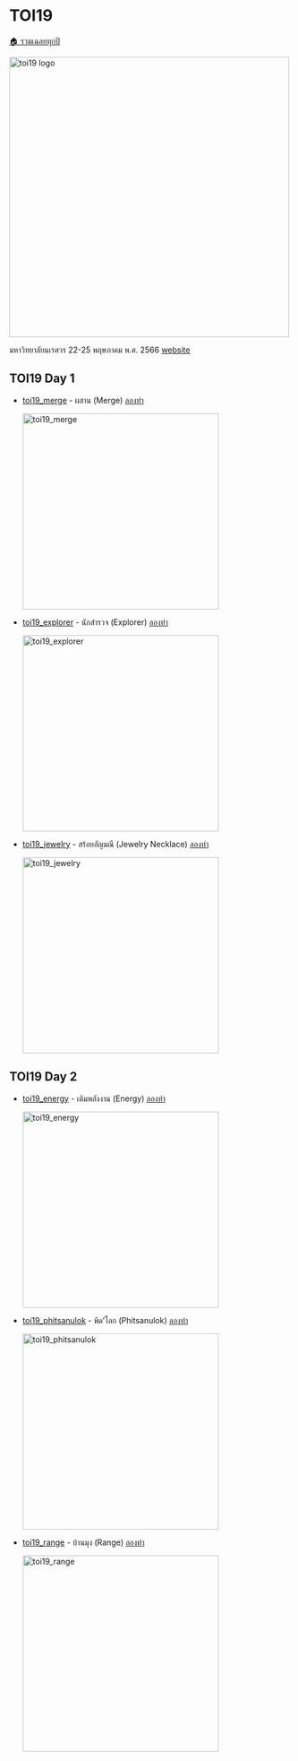 <!-- @codegen_toi begin -->
<!-- ! THIS IS AUTO GENERATE DOCS. CHANGE THIS WILL RESULT NOTHING -->
# TOI19

[🏠 รวมเฉลยทุกปี](../)

<img width="500" alt="toi19 logo" src="https://github.com/krist7599555/toi/assets/19445033/e910a63e-0e33-4415-bfe0-28f28c3815d1">

มหาวิทยาลัยนเรศวร 22-25 พฤษภาคม พ.ศ. 2566 [website](https://toi19.nu.ac.th)

<!-- ! THIS IS AUTO GENERATE DOCS. CHANGE THIS WILL RESULT NOTHING -->
## TOI19 Day 1

- [toi19_merge](./toi19/toi19_merge) - ผสาน (Merge) [ลองทำ](https://otog.cf/)

  <img width="350" alt="toi19_merge" src="https://github.com/krist7599555/toi/assets/19445033/23655709-695a-4a82-8d02-c39f97ccf9ac">

- [toi19_explorer](./toi19/toi19_explorer) - นักสํารวจ (Explorer) [ลองทำ](https://otog.cf/)

  <img width="350" alt="toi19_explorer" src="https://github.com/krist7599555/toi/assets/19445033/1c1e7a55-a123-4f21-8a60-cfc0eac008a3">

- [toi19_jewelry](./toi19/toi19_jewelry) - สร้อยอัญมณี (Jewelry Necklace) [ลองทำ](https://otog.cf/)

  <img width="350" alt="toi19_jewelry" src="https://github.com/krist7599555/toi/assets/19445033/95ccb6f3-3f7f-47d0-b003-390ce1b5a8d0">

<!-- ! THIS IS AUTO GENERATE DOCS. CHANGE THIS WILL RESULT NOTHING -->
## TOI19 Day 2

- [toi19_energy](./toi19/toi19_energy) - เติมพลังงาน (Energy) [ลองทำ](https://otog.cf/)

  <img width="350" alt="toi19_energy" src="https://github.com/krist7599555/toi/assets/19445033/1940644a-8b27-4212-9c61-8190b575be78">

- [toi19_phitsanulok](./toi19/toi19_phitsanulok) - พิด’โลก (Phitsanulok) [ลองทำ](https://otog.cf/)

  <img width="350" alt="toi19_phitsanulok" src="https://github.com/krist7599555/toi/assets/19445033/960f2a15-2f6d-4ee2-9dbc-06889ea5245c">

- [toi19_range](./toi19/toi19_range) - บ้านมุง (Range) [ลองทำ](https://otog.cf/)

  <img width="350" alt="toi19_range" src="https://github.com/krist7599555/toi/assets/19445033/84d7f1c6-da5e-47ca-a795-7161b801600e">
<!-- @codegen_toi end -->
